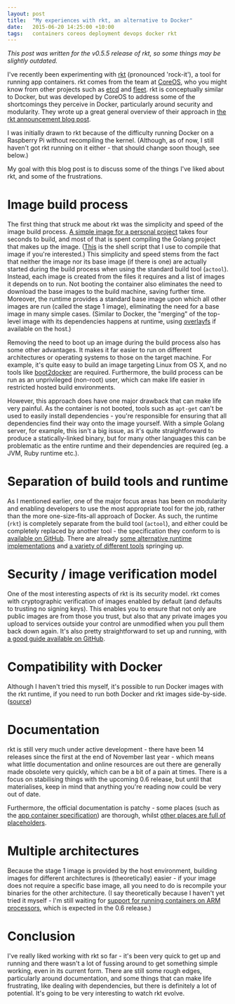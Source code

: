 ```yaml
---
layout: post
title:  "My experiences with rkt, an alternative to Docker"
date:   2015-06-20 14:25:00 +10:00
tags:   containers coreos deployment devops docker rkt
---
```


_This post was written for the v0.5.5 release of rkt, so some things may be slightly outdated._

I've recently been experimenting with [rkt](https://github.com/coreos/rkt) (pronounced 'rock-it'), 
a tool for running app containers. rkt comes from the team at [CoreOS](https://coreos.com/), who you 
might know from other projects such as [etcd](https://coreos.com/etcd/) and 
[fleet](https://github.com/coreos/fleet). rkt is conceptually similar to Docker, but was developed by 
CoreOS to address some of the shortcomings they perceive in Docker, particularly around security and modularity. 
They wrote up a great general overview of their approach in [the rkt announcement blog post](https://coreos.com/blog/rocket/).

I was initially drawn to rkt because of the difficulty running Docker on a Raspberry Pi without recompiling the kernel. (Although, as of now, I still haven't got rkt running on it either - that should change soon though, see below.)

My goal with this blog post is to discuss some of the things I've liked about rkt, and some of the frustrations.

# Image build process
The first thing that struck me about rkt was the simplicity and speed of the image build process. 
[A simple image for a personal project](https://github.com/charleskorn/weather-thingy-data-service/blob/a4937734f6d73aaf1e4ee56c667388dd889a945a/rkt/manifest.json)
takes four seconds to build, and most of that is spent compiling the Golang project that makes up the image. 
([This](https://github.com/charleskorn/weather-thingy-data-service/blob/a4937734f6d73aaf1e4ee56c667388dd889a945a/build.sh) is the shell
script that I use to compile that image if you're interested.) This simplicity and speed stems from the fact that 
neither the image nor its base image (if there is one) are actually started during the build process when using the 
standard build tool (`actool`). Instead, each image is created from the files it requires and a list of 
images it depends on to run. Not booting the container also eliminates the need to download the base images to the 
build machine, saving further time. Moreover, the runtime provides a standard base image upon which all other images 
are run (called the stage 1 image), eliminating the need for a base image in many simple cases. (Similar to Docker, 
the "merging" of the top-level image with its dependencies happens at runtime, using 
[overlayfs](https://www.kernel.org/doc/Documentation/filesystems/overlayfs.txt) if available on the host.)

Removing the need to boot up an image during the build process also has some other advantages. It makes it far 
easier to run on different architectures or operating systems to those on the target machine. For example, it's 
quite easy to build an image targeting Linux from OS X, and no tools like [boot2docker](http://boot2docker.io/) 
are required. Furthermore, the build process can be run as an unprivileged (non-root) user, which can make life easier in 
restricted hosted build environments.

However, this approach does have one major drawback that can make life very painful. As the container is not booted, 
tools such as `apt-get` can't be used to easily install dependencies - you're responsible for ensuring that 
all dependencies find their way onto the image yourself. With a simple Golang server, for example, this isn't a big issue, 
as it's quite straightforward to produce a statically-linked binary, but for many other languages this can be problematic as 
the entire runtime and their dependencies are required (eg. a JVM, Ruby runtime etc.).

# Separation of build tools and runtime
As I mentioned earlier, one of the major focus areas has been on modularity and enabling developers to use the most 
appropriate tool for the job, rather than the more one-size-fits-all approach of Docker. As such, the runtime 
(`rkt`) is completely separate from the build tool (`actool`), and either could be completely replaced 
by another tool - the specification they conform to is 
[available on GitHub](https://github.com/appc/spec/blob/master/SPEC.md). There are already 
[some alternative runtime implementations](https://github.com/appc/spec#what-are-some-implementations-of-the-spec) 
and [a variety of different tools](https://github.com/appc/spec#what-is-the-promise-of-the-app-container-spec) springing up.

# Security / image verification model
One of the most interesting aspects of rkt is its security model. rkt comes with cryptographic verification of images enabled 
by default (and defaults to trusting no signing keys). This enables you to ensure that not only are public images are from 
those you trust, but also that any private images you upload to services outside your control are unmodified when you pull 
them back down again. It's also pretty straightforward to set up and running, with 
[a good guide available on GitHub](https://github.com/coreos/rkt/blob/master/Documentation/signing-and-verification-guide.md).

# Compatibility with Docker
Although I haven't tried this myself, it's possible to run Docker images with the rkt runtime, if you need to run both Docker and 
rkt images side-by-side. ([source](https://github.com/coreos/rkt/blob/master/Documentation/running-docker-images.md))

# Documentation 
rkt is still very much under active development - there have been 14 releases since the first at the end of November last year - 
which means what little documentation and online resources are out there are generally made obsolete very quickly, which can be a 
bit of a pain at times. There is a focus on stabilising things with the upcoming 0.6 release, but until that materialises, keep in 
mind that anything you're reading now could be very out of date.

Furthermore, the official documentation is patchy - some places (such as the 
[app container specification](https://github.com/appc/spec)) are thorough, whilst 
[other places are full of placeholders](https://github.com/coreos/rkt/blob/master/Documentation/commands.md).

# Multiple architectures
Because the stage 1 image is provided by the host environment, building images for different architectures is (theoretically) easier - 
if your image does not require a specific base image, all you need to do is recompile your binaries for the other architecture. 
(I say theoretically because I haven't yet tried it myself - I'm still waiting for 
[support for running containers on ARM processors](https://github.com/coreos/rkt/issues/730), which is expected in the 0.6 
release.)

# Conclusion
I've really liked working with rkt so far - it's been very quick to get up and running and there wasn't a lot of fussing around to get 
something simple working, even in its current form. There are still some rough edges, particularly around documentation, and some things 
that can make life frustrating, like dealing with dependencies, but there is definitely a lot of potential. It's going to be very 
interesting to watch rkt evolve.
